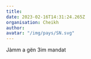 ```yaml
---
title: 
date: 2023-02-16T14:31:24.265Z
organisation: Cheikh
author: 
avatar: "/img/pays/SN.svg"
---
```


Jàmm a gën 3im mandat 